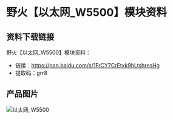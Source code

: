 [](野火【以太网_W5500】模块资料)

# 野火【以太网_W5500】模块资料

## 资料下载链接
野火【以太网_W5500】模块资料：
* 链接：https://pan.baidu.com/s/1FrCY7CrEtxk9hLtshresHg 
* 提取码：grr8 

## 产品图片
![以太网_W5500](https://raw.githubusercontent.com/wiki/Embdefire/products/images/模块产品/以太网/以太网_W5500.jpg)